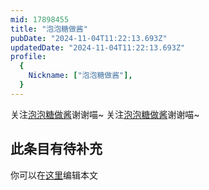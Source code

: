```yaml
---
mid: 17898455
title: "泡泡糖做酱"
pubDate: "2024-11-04T11:22:13.693Z"
updatedDate: "2024-11-04T11:22:13.693Z"
profile:
  {
    Nickname: ["泡泡糖做酱"],
  }
---
```


关注[泡泡糖做酱](https://space.bilibili.com/17898455)谢谢喵~ 关注[泡泡糖做酱](https://space.bilibili.com/17898455)谢谢喵~

## 此条目有待补充
你可以在[这里](https://github.com/Yuhanawa/VTuber.ICU-Content/edit/master/v/泡泡糖做酱/index.md)编辑本文
